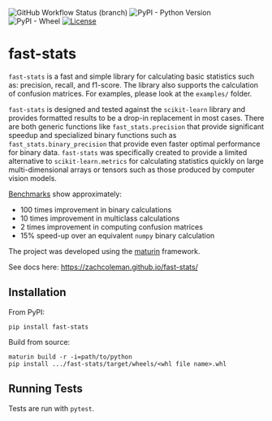 ![GitHub Workflow Status (branch)](https://img.shields.io/github/actions/workflow/status/zachcoleman/fast-stats/tests.yml?branch=main)
![PyPI - Python Version](https://img.shields.io/pypi/pyversions/fast-stats)
![PyPI - Wheel](https://img.shields.io/pypi/wheel/fast-stats)
[![License](https://img.shields.io/badge/license-Apache2.0-green)](./LICENSE)

# fast-stats
`fast-stats` is a fast and simple library for calculating basic statistics such as: precision, recall, and f1-score. The library also supports the calculation of confusion matrices. For examples, please look at the `examples/` folder.

`fast-stats` is designed and tested against the `scikit-learn` library and provides formatted results to be a drop-in replacement in most cases. There are both generic functions like `fast_stats.precision` that provide significant speedup and specialized binary functions such as `fast_stats.binary_precision` that provide even faster optimal performance for binary data. `fast-stats` was specifically created to provide a limited alternative to `scikit-learn.metrics` for calculating statistics quickly on large multi-dimensional arrays or tensors such as those produced by computer vision models.

[Benchmarks](`examples/benchmarks.ipynb`) show approximately: 
- 100 times improvement in binary calculations
- 10 times improvement in multiclass calculations
- 2 times improvement in computing confusion matrices
- 15% speed-up over an equivalent `numpy` binary calculation

The project was developed using the [maturin](https://maturin.rs) framework. 

See docs here: https://zachcoleman.github.io/fast-stats/

## Installation
From PyPI:
```shell
pip install fast-stats
```

Build from source:
```
maturin build -r -i=path/to/python
pip install .../fast-stats/target/wheels/<whl file name>.whl
```

## Running Tests
Tests are run with `pytest`.
